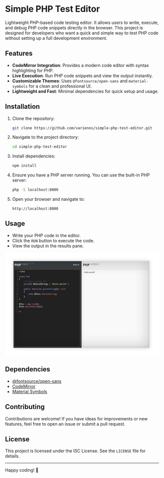 # Simple PHP Test Editor

Lightweight PHP-based code testing editor. It allows users to write, execute, and debug PHP code snippets directly in the browser. This project is designed for developers who want a quick and simple way to test PHP code without setting up a full development environment.

## Features

- **CodeMirror Integration**: Provides a modern code editor with syntax highlighting for PHP.
- **Live Execution**: Run PHP code snippets and view the output instantly.
- **Customizable Themes**: Uses `@fontsource/open-sans` and `material-symbols` for a clean and professional UI.
- **Lightweight and Fast**: Minimal dependencies for quick setup and usage.

## Installation

1. Clone the repository:
   ```bash
   git clone https://github.com/varienos/simple-php-test-editor.git
   ```

2. Navigate to the project directory:
   ```bash
   cd simple-php-test-editor
   ```

3. Install dependencies:
   ```bash
   npm install
   ```

4. Ensure you have a PHP server running. You can use the built-in PHP server:
   ```bash
   php -S localhost:8000
   ```

5. Open your browser and navigate to:
   ```
   http://localhost:8000
   ```

## Usage

- Write your PHP code in the editor.
- Click the `RUN` button to execute the code.
- View the output in the results pane.

![Editor Screenshot](assets/images/screenshot.png)

## Dependencies

- [@fontsource/open-sans](https://www.npmjs.com/package/@fontsource/open-sans)
- [CodeMirror](https://codemirror.net/)
- [Material Symbols](https://github.com/google/material-design-icons)

## Contributing

Contributions are welcome! If you have ideas for improvements or new features, feel free to open an issue or submit a pull request.

## License

This project is licensed under the ISC License. See the `LICENSE` file for details.


---

Happy coding! 🚀
